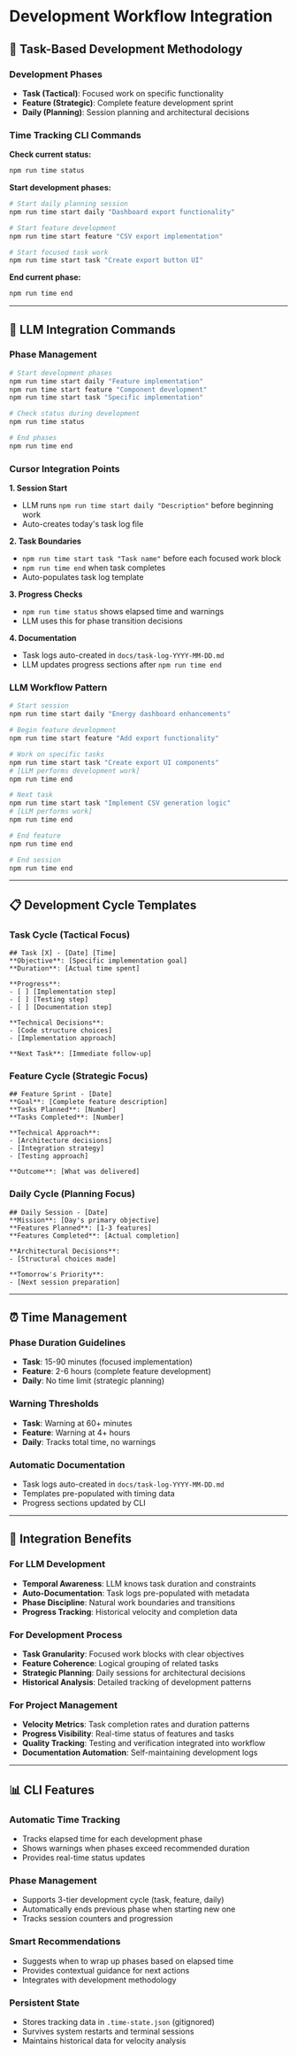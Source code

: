 # Development Workflow Integration

## 🎯 **Task-Based Development Methodology**

### Development Phases

- **Task (Tactical)**: Focused work on specific functionality
- **Feature (Strategic)**: Complete feature development sprint
- **Daily (Planning)**: Session planning and architectural decisions

### Time Tracking CLI Commands

**Check current status:**

```bash
npm run time status
```

**Start development phases:**

```bash
# Start daily planning session
npm run time start daily "Dashboard export functionality"

# Start feature development
npm run time start feature "CSV export implementation"

# Start focused task work
npm run time start task "Create export button UI"
```

**End current phase:**

```bash
npm run time end
```

---

## 🔄 **LLM Integration Commands**

### Phase Management

```bash
# Start development phases
npm run time start daily "Feature implementation"
npm run time start feature "Component development"
npm run time start task "Specific implementation"

# Check status during development
npm run time status

# End phases
npm run time end
```

### Cursor Integration Points

**1. Session Start**

- LLM runs `npm run time start daily "Description"` before beginning work
- Auto-creates today's task log file

**2. Task Boundaries**

- `npm run time start task "Task name"` before each focused work block
- `npm run time end` when task completes
- Auto-populates task log template

**3. Progress Checks**

- `npm run time status` shows elapsed time and warnings
- LLM uses this for phase transition decisions

**4. Documentation**

- Task logs auto-created in `docs/task-log-YYYY-MM-DD.md`
- LLM updates progress sections after `npm run time end`

### LLM Workflow Pattern

```bash
# Start session
npm run time start daily "Energy dashboard enhancements"

# Begin feature development
npm run time start feature "Add export functionality"

# Work on specific tasks
npm run time start task "Create export UI components"
# [LLM performs development work]
npm run time end

# Next task
npm run time start task "Implement CSV generation logic"
# [LLM performs work]
npm run time end

# End feature
npm run time end

# End session
npm run time end
```

---

## 📋 **Development Cycle Templates**

### Task Cycle (Tactical Focus)

```
## Task [X] - [Date] [Time]
**Objective**: [Specific implementation goal]
**Duration**: [Actual time spent]

**Progress**:
- [ ] [Implementation step]
- [ ] [Testing step]
- [ ] [Documentation step]

**Technical Decisions**:
- [Code structure choices]
- [Implementation approach]

**Next Task**: [Immediate follow-up]
```

### Feature Cycle (Strategic Focus)

```
## Feature Sprint - [Date]
**Goal**: [Complete feature description]
**Tasks Planned**: [Number]
**Tasks Completed**: [Number]

**Technical Approach**:
- [Architecture decisions]
- [Integration strategy]
- [Testing approach]

**Outcome**: [What was delivered]
```

### Daily Cycle (Planning Focus)

```
## Daily Session - [Date]
**Mission**: [Day's primary objective]
**Features Planned**: [1-3 features]
**Features Completed**: [Actual completion]

**Architectural Decisions**:
- [Structural choices made]

**Tomorrow's Priority**:
- [Next session preparation]
```

---

## ⏰ **Time Management**

### Phase Duration Guidelines

- **Task**: 15-90 minutes (focused implementation)
- **Feature**: 2-6 hours (complete feature development)
- **Daily**: No time limit (strategic planning)

### Warning Thresholds

- **Task**: Warning at 60+ minutes
- **Feature**: Warning at 4+ hours
- **Daily**: Tracks total time, no warnings

### Automatic Documentation

- Task logs auto-created in `docs/task-log-YYYY-MM-DD.md`
- Templates pre-populated with timing data
- Progress sections updated by CLI

---

## 🔄 **Integration Benefits**

### For LLM Development

- **Temporal Awareness**: LLM knows task duration and constraints
- **Auto-Documentation**: Task logs pre-populated with metadata
- **Phase Discipline**: Natural work boundaries and transitions
- **Progress Tracking**: Historical velocity and completion data

### For Development Process

- **Task Granularity**: Focused work blocks with clear objectives
- **Feature Coherence**: Logical grouping of related tasks
- **Strategic Planning**: Daily sessions for architectural decisions
- **Historical Analysis**: Detailed tracking of development patterns

### For Project Management

- **Velocity Metrics**: Task completion rates and duration patterns
- **Progress Visibility**: Real-time status of features and tasks
- **Quality Tracking**: Testing and verification integrated into workflow
- **Documentation Automation**: Self-maintaining development logs

---

## 📊 **CLI Features**

### Automatic Time Tracking

- Tracks elapsed time for each development phase
- Shows warnings when phases exceed recommended duration
- Provides real-time status updates

### Phase Management

- Supports 3-tier development cycle (task, feature, daily)
- Automatically ends previous phase when starting new one
- Tracks session counters and progression

### Smart Recommendations

- Suggests when to wrap up phases based on elapsed time
- Provides contextual guidance for next actions
- Integrates with development methodology

### Persistent State

- Stores tracking data in `.time-state.json` (gitignored)
- Survives system restarts and terminal sessions
- Maintains historical data for velocity analysis
